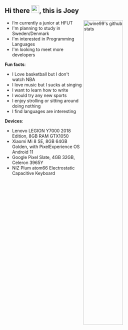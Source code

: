 <!--
**wine99/wine99** is a ✨ _special_ ✨ repository because its `README.md` (this file) appears on your GitHub profile.

Here are some ideas to get you started:

- 🔭 I’m currently working on ...
- 🌱 I’m currently learning ...
- 👯 I’m looking to collaborate on ...
- 🤔 I’m looking for help with ...
- 💬 Ask me about ...
- 📫 How to reach me: ...
- 😄 Pronouns: ...
- ⚡ Fun fact: ...
-->

<h2>Hi there <img src="https://media.giphy.com/media/hvRJCLFzcasrR4ia7z/giphy.gif" width="25px">, this is Joey</h2>

<img align="right" alt="wine99's github stats" width="50%" src="https://github-readme-stats.vercel.app/api?username=wine99&count_private=true&show_icons=true">

- I’m currently a junior at HFUT
- I'm planning to study in Sweden/Denmark
- I'm interested in Programming Languages
- I'm looking to meet more developers

**Fun facts**:
- I Love basketball but I don't watch NBA
- I love music but I sucks at singing
- I want to learn how to write
- I would try any new sports
- I enjoy strolling or sitting around doing nothing
- I find languages are interesting

**Devices**:
- Lenovo LEGION Y7000 2018 Edition, 8GB RAM GTX1050
- Xiaomi Mi 8 SE, 8GB 64GB Golden, with PixelExperience OS Android 11
- Google Pixel Slate, 4GB 32GB, Celeron 3965Y
- NIZ Plum atom66 Electrostatic Capacitive Keyboard

